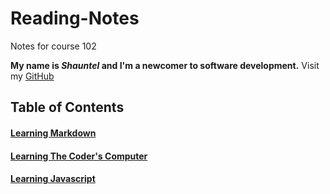 # Reading-Notes
Notes for course 102

 **My name is *Shauntel* and I'm a newcomer to software development.** Visit my [GitHub](https://github.com/Mssmcbell)
 
 ## Table of Contents

#### [Learning Markdown](https://github.com/Mssmcbell/Reading-notes/blob/main/LearningMarkdown.md#learning-markdown)
#### [Learning The Coder's Computer](https://github.com/Mssmcbell/Reading-notes/blob/main/LearningTheCodersComputer.md)
#### [Learning Javascript](https://github.com/Mssmcbell/Reading-notes/blob/main/LearningJavascript.md#learning-javascript)






